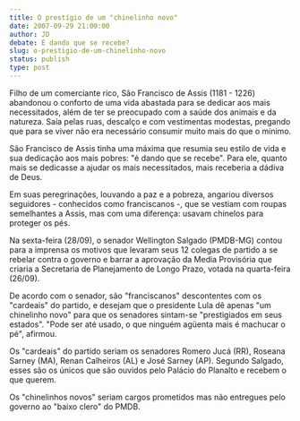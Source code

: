 ```yaml
---
title: O prestígio de um "chinelinho novo"
date: 2007-09-29 21:00:00
author: JD
debate: É dando que se recebe?
slug: o-prestigio-de-um-chinelinho-novo
status: publish 
type: post
---
```


Filho de um comerciante rico, São Francisco de Assis (1181 - 1226) abandonou o conforto de uma vida abastada para se dedicar aos mais necessitados, além de ter se preocupado com a saúde dos animais e da natureza. Saía pelas ruas, descalço e com vestimentas modestas, pregando que para se viver não era necessário consumir muito mais do que o mínimo.  
  
São Francisco de Assis tinha uma máxima que resumia seu estilo de vida e sua dedicação aos mais pobres: "é dando que se recebe". Para ele, quanto mais se dedicasse a ajudar os mais necessitados, mais receberia a dádiva de Deus.  
  
Em suas peregrinações, louvando a paz e a pobreza, angariou diversos seguidores - conhecidos como franciscanos -, que se vestiam com roupas semelhantes a Assis, mas com uma diferença: usavam chinelos para proteger os pés.  
  
Na sexta-feira (28/09), o senador Wellington Salgado (PMDB-MG) contou para a imprensa os motivos que levaram seus 12 colegas de partido a se rebelar contra o governo e barrar a aprovação da Media Provisória que criaria a Secretaria de Planejamento de Longo Prazo, votada na quarta-feira (26/09).  
  
De acordo com o senador, são "franciscanos" descontentes com os "cardeais" do partido, e desejam que o presidente Lula dê apenas "um chinelinho novo" para que os senadores sintam-se "prestigiados em seus estados". "Pode ser até usado, o que ninguém agüenta mais é machucar o pé", afirmou.  
  
Os "cardeais" do partido seriam os senadores Romero Jucá (RR), Roseana Sarney (MA), Renan Calheiros (AL) e José Sarney (AP). Segundo Salgado, esses são os únicos que são ouvidos pelo Palácio do Planalto e recebem o que querem.  
  
Os "chinelinhos novos" seriam cargos prometidos mas não entregues pelo governo ao "baixo clero" do PMDB.


